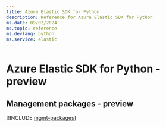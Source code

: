 ```yaml
---
title: Azure Elastic SDK for Python
description: Reference for Azure Elastic SDK for Python
ms.date: 09/02/2024
ms.topic: reference
ms.devlang: python
ms.service: elastic
---
```

# Azure Elastic SDK for Python - preview

## Management packages - preview
[!INCLUDE [mgmt-packages](elastic-mgmt-index.md)]